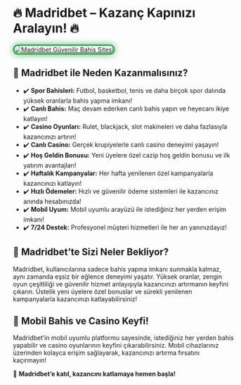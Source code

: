 <h1>🔥 Madridbet – Kazanç Kapınızı Aralayın! 🔥</h1>

<a href="https://t.me/+vT5xydT9LLBlMzA0" title="Madridbet Slot ve Casino">
  <img src="https://i.ibb.co/BtMhhf6/g-venligiris.jpg" alt="Madridbet Güvenilir Bahis Sitesi" style="max-width: 100%; border: 3px solid #28a745; border-radius: 15px; box-shadow: 0px 0px 15px rgba(40, 167, 69, 0.8);">
</a>

<h2>🎯 Madridbet ile Neden Kazanmalısınız?</h2>
<ul>
  <li>✔️ <strong>Spor Bahisleri:</strong> Futbol, basketbol, tenis ve daha birçok spor dalında yüksek oranlarla bahis yapma imkanı!</li>
  <li>✔️ <strong>Canlı Bahis:</strong> Maç devam ederken canlı bahis yapın ve heyecanı ikiye katlayın!</li>
  <li>✔️ <strong>Casino Oyunları:</strong> Rulet, blackjack, slot makineleri ve daha fazlasıyla kazancınızı artırın!</li>
  <li>✔️ <strong>Canlı Casino:</strong> Gerçek krupiyelerle canlı casino deneyimi yaşayın!</li>
  <li>✔️ <strong>Hoş Geldin Bonusu:</strong> Yeni üyelere özel cazip hoş geldin bonusu ve ilk yatırım avantajları!</li>
  <li>✔️ <strong>Haftalık Kampanyalar:</strong> Her hafta yenilenen özel kampanyalarla kazancınızı katlayın!</li>
  <li>✔️ <strong>Hızlı Ödemeler:</strong> Hızlı ve güvenilir ödeme sistemleri ile kazancınız anında hesabınızda!</li>
  <li>✔️ <strong>Mobil Uyum:</strong> Mobil uyumlu arayüzü ile istediğiniz her yerden erişim imkanı!</li>
  <li>✔️ <strong>7/24 Destek:</strong> Profesyonel müşteri hizmetleri ile her an yanınızdayız!</li>
</ul>

<h2>🎁 Madridbet’te Sizi Neler Bekliyor?</h2>
<p>Madridbet, kullanıcılarına sadece bahis yapma imkanı sunmakla kalmaz, aynı zamanda eşsiz bir eğlence deneyimi yaşatır. Yüksek oranlar, zengin oyun çeşitliliği ve güvenilir hizmet anlayışıyla kazancınızı artırmanın keyfini çıkarın. Üstelik yeni üyelere özel bonuslar ve sürekli yenilenen kampanyalarla kazancınızı katlayabilirsiniz!</p>

<h2>📱 Mobil Bahis ve Casino Keyfi!</h2>
<p>Madridbet’in mobil uyumlu platformu sayesinde, istediğiniz her yerden bahis yapabilir ve casino oyunlarının keyfini çıkarabilirsiniz. Mobil cihazlarınız üzerinden kolayca erişim sağlayarak, kazancınızı artırma fırsatını kaçırmayın!</p>

<p>💎 <strong>Madridbet’e katıl, kazancını katlamaya hemen başla!</strong></p>

<meta name="description" content="Madridbet ile güvenilir ve kazançlı bahis deneyimi yaşa! Yüksek oranlar, özel bonuslar ve hızlı ödemelerle şimdi oyna!">
